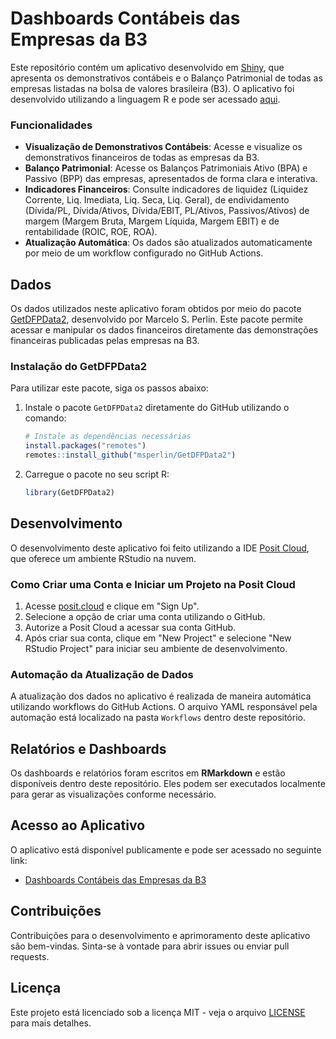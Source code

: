 # Dashboards Contábeis das Empresas da B3

Este repositório contém um aplicativo desenvolvido em [Shiny](https://shiny.rstudio.com/), que apresenta os demonstrativos contábeis e o Balanço Patrimonial de todas as empresas listadas na bolsa de valores brasileira (B3). O aplicativo foi desenvolvido utilizando a linguagem R e pode ser acessado [aqui](https://leovnoliveira.shinyapps.io/dashsdabolsa/).

### Funcionalidades

- **Visualização de Demonstrativos Contábeis**: Acesse e visualize os demonstrativos financeiros de todas as empresas da B3.
- **Balanço Patrimonial**: Acesse os Balanços Patrimoniais Ativo (BPA) e Passivo (BPP) das empresas, apresentados de forma clara e interativa.
- **Indicadores Financeiros**: Consulte indicadores de liquidez (Liquidez Corrente, Liq. Imediata, Liq. Seca, Liq. Geral), de endividamento (Dívida/PL, Dívida/Ativos, Dívida/EBIT, PL/Ativos, Passivos/Ativos) de margem (Margem Bruta, Margem Líquida, Margem EBIT) e de rentabilidade (ROIC, ROE, ROA).
- **Atualização Automática**: Os dados são atualizados automaticamente por meio de um workflow configurado no GitHub Actions.

## Dados

Os dados utilizados neste aplicativo foram obtidos por meio do pacote [GetDFPData2](https://github.com/msperlin/GetDFPData2), desenvolvido por Marcelo S. Perlin. Este pacote permite acessar e manipular os dados financeiros diretamente das demonstrações financeiras publicadas pelas empresas na B3.

### Instalação do GetDFPData2

Para utilizar este pacote, siga os passos abaixo:

1. Instale o pacote `GetDFPData2` diretamente do GitHub utilizando o comando:

    ```r
    # Instale as dependências necessárias
    install.packages("remotes")
    remotes::install_github("msperlin/GetDFPData2")
    ```

2. Carregue o pacote no seu script R:

    ```r
    library(GetDFPData2)
    ```

## Desenvolvimento

O desenvolvimento deste aplicativo foi feito utilizando a IDE [Posit Cloud](https://posit.cloud/), que oferece um ambiente RStudio na nuvem.

### Como Criar uma Conta e Iniciar um Projeto na Posit Cloud

1. Acesse [posit.cloud](https://posit.cloud/) e clique em "Sign Up".
2. Selecione a opção de criar uma conta utilizando o GitHub.
3. Autorize a Posit Cloud a acessar sua conta GitHub.
4. Após criar sua conta, clique em "New Project" e selecione "New RStudio Project" para iniciar seu ambiente de desenvolvimento.

### Automação da Atualização de Dados

A atualização dos dados no aplicativo é realizada de maneira automática utilizando workflows do GitHub Actions. O arquivo YAML responsável pela automação está localizado na pasta `Workflows` dentro deste repositório.

## Relatórios e Dashboards

Os dashboards e relatórios foram escritos em **RMarkdown** e estão disponíveis dentro deste repositório. Eles podem ser executados localmente para gerar as visualizações conforme necessário.

## Acesso ao Aplicativo

O aplicativo está disponível publicamente e pode ser acessado no seguinte link:

- [Dashboards Contábeis das Empresas da B3](https://leovnoliveira.shinyapps.io/dashsdabolsa/)

## Contribuições

Contribuições para o desenvolvimento e aprimoramento deste aplicativo são bem-vindas. Sinta-se à vontade para abrir issues ou enviar pull requests.

## Licença

Este projeto está licenciado sob a licença MIT - veja o arquivo [LICENSE](LICENSE) para mais detalhes.
